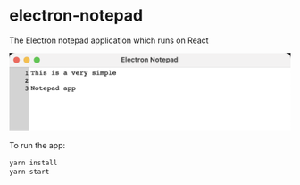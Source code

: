 # electron-notepad

The Electron notepad application which runs on React

![Screenshot](./screenshot.png)


To run the app:

```
yarn install
yarn start
```